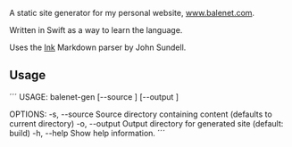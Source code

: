 A static site generator for my personal website, www.balenet.com.

Written in Swift as a way to learn the language.

Uses the [Ink](https://github.com/JohnSundell/Ink) Markdown parser by John Sundell.

## Usage
´´´
USAGE: balenet-gen [--source <source>] [--output <output>]

OPTIONS:
  -s, --source <source>   Source directory containing content (defaults to
                          current directory)
  -o, --output <output>   Output directory for generated site (default: build)
  -h, --help              Show help information.
´´´